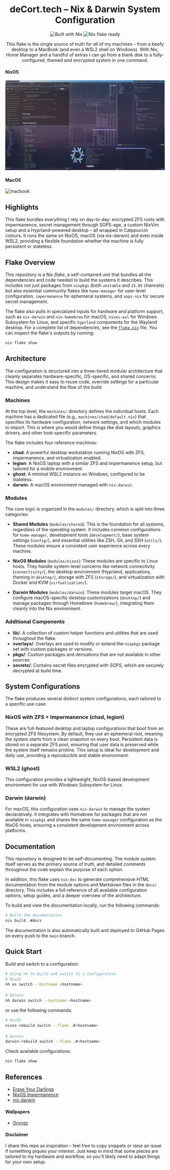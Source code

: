 <h1 align="center">deCort.tech – Nix & Darwin System Configuration</h1>

<p align="center">
    <img src="https://img.shields.io/badge/Built%20with-Nix-blue?logo=nixos" alt="Built with Nix">
    <img src="https://img.shields.io/badge/Flake-ready-green" alt="Nix flake ready">
</p>

<p align="center">
    This flake is the single source of truth for <em>all</em> of my machines – from a beefy desktop to a MacBook (and even a WSL2 shell on Windows).
    With Nix, Home Manager and a handful of extras I can go from a blank disk to a fully-configured, themed and encrypted system in one command.
</p>

#### NixOS

![desktop](./docs/images/desktop.png)

#### MacOS

![macbook](./docs/images/macbook.png)

## Highlights

This flake bundles everything I rely on day-to-day: encrypted ZFS roots with impermanence, secret management through SOPS-age, a custom NixVim setup and a Hyprland-powered desktop – all wrapped in Catppuccin colours. It runs the same on NixOS, macOS (via nix-darwin) and even inside WSL2, providing a flexible foundation whether the machine is fully persistent or stateless.

## Flake Overview

This repository is a Nix _flake_, a self-contained unit that bundles all the dependencies and code needed to build the systems it describes. This includes not just packages from `nixpkgs` (both `unstable` and `25.05` channels) but also essential community flakes like `home-manager` for user-level configuration, `impermanence` for ephemeral systems, and `sops-nix` for secure secret management.

The flake also pulls in specialized inputs for hardware and platform support, such as `nix-darwin` and `nix-homebrew` for macOS, `nixos-wsl` for Windows Subsystem for Linux, and specific `hyprland` components for the Wayland desktop. For a complete list of dependencies, see the [`flake.nix`](./flake.nix) file. You can inspect the flake's outputs by running:

```bash
nix flake show
```

## Architecture

The configuration is structured into a three-tiered modular architecture that cleanly separates hardware-specific, OS-specific, and shared concerns. This design makes it easy to reuse code, override settings for a particular machine, and understand the flow of the build.

### Machines

At the top level, the `machines/` directory defines the individual hosts. Each machine has a dedicated file (e.g., `machines/chad/default.nix`) that specifies its hardware configuration, network settings, and which modules to import. This is where you would define things like disk layouts, graphics drivers, and other host-specific parameters.

The flake includes four reference machines:

- **chad**: A powerful desktop workstation running NixOS with ZFS, impermanence, and virtualization enabled.
- **legion**: A NixOS laptop with a similar ZFS and impermanence setup, but tailored for a mobile environment.
- **ghost**: A minimal WSL2 instance on Windows, configured to be stateless.
- **darwin**: A macOS environment managed with `nix-darwin`.

### Modules

The core logic is organized in the `modules/` directory, which is split into three categories:

- **Shared Modules** (`modules/shared`): This is the foundation for all systems, regardless of the operating system. It includes common configurations for `home-manager`, development tools (`development/`), base system settings (`config/`), and essential utilities like ZSH, Git, and SSH (`utils/`). These modules ensure a consistent user experience across every machine.

- **NixOS Modules** (`modules/nixos`): These modules are specific to Linux hosts. They handle system-level concerns like network connectivity (`connectivity/`), the desktop environment (Hyprland, applications, theming in `desktop/`), storage with ZFS (`storage/`), and virtualization with Docker and KVM (`virtualization/`).

- **Darwin Modules** (`modules/darwin`): These modules target macOS. They configure macOS-specific desktop customizations (`desktop/`) and manage packages through Homebrew (`homebrew/`), integrating them cleanly into the Nix environment.

### Additional Components

- **lib/**: A collection of custom helper functions and utilities that are used throughout the flake.
- **overlays/**: Overlays are used to modify or extend the `nixpkgs` package set with custom packages or versions.
- **pkgs/**: Custom packages and derivations that are not available in other sources.
- **secrets/**: Contains secret files encrypted with SOPS, which are securely decrypted at build time.

## System Configurations

The flake produces several distinct system configurations, each tailored to a specific use case.

### NixOS with ZFS + Impermanence (chad, legion)

These are full-featured desktop and laptop configurations that boot from an encrypted ZFS filesystem. By default, they use an ephemeral root, meaning the system starts from a clean snapshot on every boot. Persistent data is stored on a separate ZFS pool, ensuring that user data is preserved while the system itself remains pristine. This setup is ideal for development and daily use, providing a reproducible and stable environment.

### WSL2 (ghost)

This configuration provides a lightweight, NixOS-based development environment for use with Windows Subsystem for Linux.

### Darwin (darwin)

For macOS, this configuration uses `nix-darwin` to manage the system declaratively. It integrates with Homebrew for packages that are not available in `nixpkgs` and shares the same `home-manager` configuration as the NixOS hosts, ensuring a consistent development environment across platforms.

## Documentation

This repository is designed to be self-documenting. The module system itself serves as the primary source of truth, and detailed comments throughout the code explain the purpose of each option.

In addition, this flake uses `nix-doc` to generate comprehensive HTML documentation from the module options and Markdown files in the `docs/` directory. This includes a full reference of all available configuration options, setup guides, and a deeper overview of the architecture.

To build and view the documentation locally, run the following commands:

```bash
# Build the documentation
nix build .#docs
```

The documentation is also automatically built and deployed to GitHub Pages on every push to the `main` branch.

## Quick Start

Build and switch to a configuration:

```bash
# Using nh to build and switch to a configuration
# NixOS
nh os switch --hostname <hostname>

# Darwin
nh darwin switch --hostname <hostname>
```

or use the following commands:

```bash
# NixOS
nixos-rebuild switch --flake .#<hostname>

# Darwin
darwin-rebuild switch --flake .#<hostname>
```

Check available configurations:

```bash
nix flake show
```

## References

- [Erase Your Darlings](https://grahamc.com/blog/erase-your-darlings/)
- [NixOS Impermanence](https://github.com/nix-community/impermanence)
- [nix-darwin](https://github.com/LnL7/nix-darwin)

#### Wallpapers

- [Orxngc](https://github.com/orxngc/walls-catppuccin-mocha)

#### Disclaimer

I share this repo as inspiration – feel free to copy snippets or raise an issue if something piques your interest. Just keep in mind that some pieces are tailored to my hardware and workflow, so you'll likely need to adapt things for your own setup.
